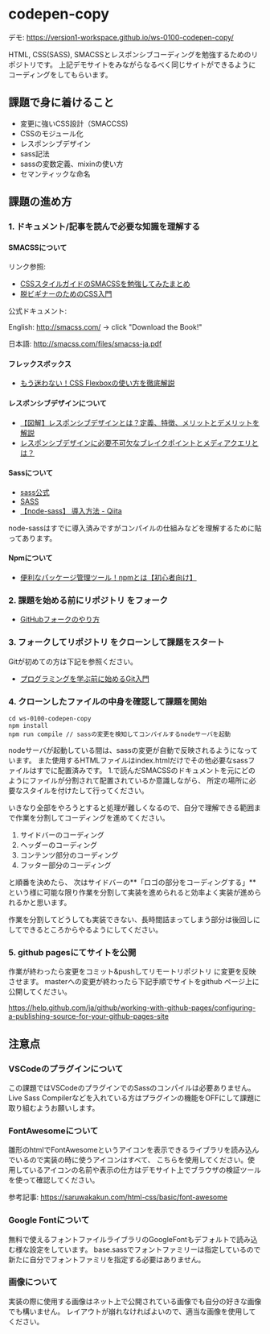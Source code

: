 
# codepen-copy


デモ: https://version1-workspace.github.io/ws-0100-codepen-copy/

HTML, CSS(SASS), SMACSSとレスポンシブコーディングを勉強するためのリポジトリです。
上記デモサイトをみながらなるべく同じサイトができるようにコーディングをしてもらいます。



## 課題で身に着けること

- 変更に強いCSS設計（SMACCSS)
- CSSのモジュール化
- レスポンシブデザイン
- sass記法
- sassの変数定義、mixinの使い方
- セマンティックな命名

## 課題の進め方

### 1. ドキュメント/記事を読んで必要な知識を理解する

#### SMACSSについて

リンク参照:
- [CSSスタイルガイドのSMACSSを勉強してみたまとめ](https://ver-1-0.net/2017/12/10/learn-smacss)
- [脱ビギナーのためのCSS入門](https://speakerdeck.com/jjoo/tuo-biginafalsetamefalsecssru-men)

公式ドキュメント:

English: http://smacss.com/ -> click "Download the Book!"

日本語: http://smacss.com/files/smacss-ja.pdf

#### フレックスボックス

- [もう迷わない！CSS Flexboxの使い方を徹底解説](https://webdesign-trends.net/entry/8148)

#### レスポンシブデザインについて

- [【図解】レスポンシブデザインとは？定義、特徴、メリットとデメリットを解説](https://www.yamatofinancial.jp/learning/know-how/what-is-responsive-web-design.html)
- [レスポンシブデザインに必要不可欠なブレイクポイントとメディアクエリとは？](https://www.studio-umi.jp/blog/185/610)

#### Sassについて

- [sass公式](https://sass-lang.com/)
- [SASS](https://www.webdesignleaves.com/pr/css/css_basic_08.html)
- [【node-sass】 導入方法 - Qiita](https://qiita.com/Accio/items/2d0d0c3adc98e254571f)

node-sassはすでに導入済みですがコンパイルの仕組みなどを理解するために貼ってあります。

#### Npmについて

- [便利なパッケージ管理ツール！npmとは【初心者向け】](https://techacademy.jp/magazine/16105)

### 2. 課題を始める前にリポジトリ をフォーク

- [GitHubフォークのやり方](https://version-1workspace.gitbook.io/github/how-to-fork)

### 3. フォークしてリポジトリ をクローンして課題をスタート

Gitが初めての方は下記を参照ください。

- [プログラミングを学ぶ前に始めるGit入門](https://version-1workspace.gitbook.io/git/)

### 4. クローンしたファイルの中身を確認して課題を開始
```
cd ws-0100-codepen-copy
npm install
npm run compile // sassの変更を検知してコンパイルするnodeサーバを起動
```

nodeサーバが起動している間は、sassの変更が自動で反映されるようになっています。
また使用するHTMLファイルはindex.htmlだけでその他必要なsassファイルはすでに配置済みです。
1.で読んだSMACSSのドキュメントを元にどのようにファイルが分割されて配置されているか意識しながら、
所定の場所に必要なスタイルを付けたして行ってください。

いきなり全部をやろうとすると処理が難しくなるので、自分で理解できる範囲まで作業を分割してコーディングを進めてください。


1. サイドバーのコーディング
2. ヘッダーのコーディング
3. コンテンツ部分のコーディング
4. フッター部分のコーディング


と順番を決めたら、
次はサイドバーの**「ロゴの部分をコーディングする」**という様に可能な限り作業を分割して実装を進められると効率よく実装が進められるかと思います。

作業を分割してどうしても実装できない、長時間詰まってしまう部分は後回しにしてできるところからやるようにしてください。

### 5. github pagesにてサイトを公開

作業が終わったら変更をコミット&pushしてリモートリポジトリ に変更を反映させます。
masterへの変更が終わったら下記手順でサイトをgithub ページ上に公開してください。

https://help.github.com/ja/github/working-with-github-pages/configuring-a-publishing-source-for-your-github-pages-site

## 注意点

### VSCodeのプラグインについて

この課題ではVSCodeのプラグインでのSassのコンパイルは必要ありません。
Live Sass Compilerなどを入れている方はプラグインの機能をOFFにして課題に取り組むようお願いします。

### FontAwesomeについて

雛形のhtmlでFontAwesomeというアイコンを表示できるライブラリを読み込んでいるので実装の時に使うアイコンはすべて、
こちらを使用してください。使用しているアイコンの名前や表示の仕方はデモサイト上でブラウザの検証ツールを使って確認してください。

参考記事: https://saruwakakun.com/html-css/basic/font-awesome

### Google Fontについて

無料で使えるフォントファイルライブラリのGoogleFontもデフォルトで読み込む様な設定をしています。
base.sassでフォントファミリーは指定しているので新たに自分でフォントファミリを指定する必要はありません。

### 画像について

実装の際に使用する画像はネット上で公開されている画像でも自分の好きな画像でも構いません。
レイアウトが崩れなければよいので、適当な画像を使用してください。

